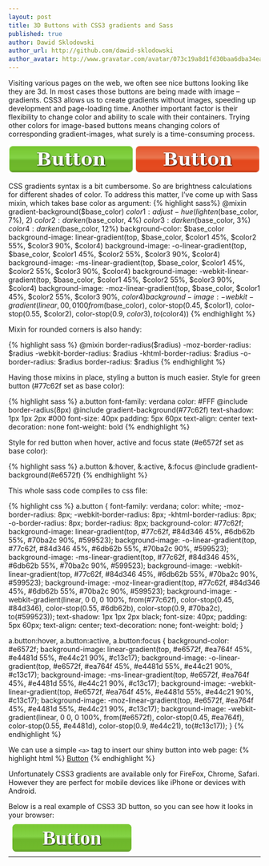 ```yaml
---
layout: post
title: 3D Buttons with CSS3 gradients and Sass
published: true
author: Dawid Sklodowski
author_url: http://github.com/dawid-sklodowski
author_avatar: http://www.gravatar.com/avatar/073c19a8d1fd30baa6dba34eaa55fe90.png
---
```

Visiting various pages on the web, we often see nice buttons looking like they are 3d.
In most cases those buttons are being made with image – gradients.
CSS3 allows us to create gradients without images, speeding up development and page-loading time.
Another important factor is their flexibility to change color and ability to scale with their containers.
Trying other colors for image-based buttons means changing colors of corresponding gradient-images,
what surely is a time-consuming process. 

![buttons](/images/2013-05-01/buttons.png)

<!--more-->

CSS gradients syntax is a bit cumbersome. So are brightness calculations for different shades of color.
To address this matter, I’ve come up with Sass mixin, which takes base color as argument:
{% highlight sass%}
  @mixin gradient-background($base_color)
    $color1: adjust-hue(lighten($base_color, 7%), 2)
    $color2: darken($base_color, 4%)
    $color3: darken($base_color, 3%)
    $color4: darken($base_color, 12%)
    background-color: $base_color
    background-image: linear-gradient(top,
                                      $base_color,
                                      $color1 45%,
                                      $color2 55%,
                                      $color3 90%,
                                      $color4)
    background-image: -o-linear-gradient(top,
                                         $base_color,
                                         $color1 45%,
                                         $color2 55%,
                                         $color3 90%,
                                         $color4)
    background-image: -ms-linear-gradient(top,
                                          $base_color,
                                          $color1 45%,
                                          $color2 55%,
                                          $color3 90%,
                                          $color4)
    background-image: -webkit-linear-gradient(top,
                                              $base_color,
                                              $color1 45%,
                                              $color2 55%,
                                              $color3 90%,
                                              $color4)
    background-image: -moz-linear-gradient(top,
                                           $base_color,
                                           $color1 45%,
                                           $color2 55%,
                                           $color3 90%,
                                           $color4)
    background-image: -webkit-gradient(linear, 0 0, 0 100%,
                                       from($base_color),
                                       color-stop(0.45, $color1),
                                       color-stop(0.55, $color2),
                                       color-stop(0.9, $color3),
                                       to($color4))
{% endhighlight %}

Mixin for rounded corners is also handy:

{% highlight sass %}
  @mixin border-radius($radius)
    -moz-border-radius: $radius
    -webkit-border-radius: $radius
    -khtml-border-radius: $radius
    -o-border-radius: $radius
    border-radius: $radius
{% endhighlight %}

Having those mixins in place, styling a button is much easier. Style for green button (#77c62f set as base color):

{% highlight sass %}
  a.button
    font-family: verdana
    color: #FFF
    @include border-radius(8px)
    @include gradient-background(#77c62f)
    text-shadow: 1px 1px 2px #000
    font-size: 40px
    padding: 5px 60px
    text-align: center
    text-decoration: none
    font-weight: bold
{% endhighlight %}

Style for red button when hover, active and focus state (#e6572f set as base color):

{% highlight sass %}
  a.button
    &:hover, &:active, &:focus
      @include gradient-background(#e6572f)
{% endhighlight %}

This whole sass code compiles to css file:

{% highlight css %}
a.button {
  font-family: verdana;
  color: white;
  -moz-border-radius: 8px;
  -webkit-border-radius: 8px;
  -khtml-border-radius: 8px;
  -o-border-radius: 8px;
  border-radius: 8px;
  background-color: #77c62f;
  background-image: linear-gradient(top, #77c62f, #84d346 45%, #6db62b 55%, #70ba2c 90%, #599523);
  background-image: -o-linear-gradient(top, #77c62f, #84d346 45%, #6db62b 55%, #70ba2c 90%, #599523);
  background-image: -ms-linear-gradient(top, #77c62f, #84d346 45%, #6db62b 55%, #70ba2c 90%, #599523);
  background-image: -webkit-linear-gradient(top, #77c62f, #84d346 45%, #6db62b 55%, #70ba2c 90%, #599523);
  background-image: -moz-linear-gradient(top, #77c62f, #84d346 45%, #6db62b 55%, #70ba2c 90%, #599523);
  background-image: -webkit-gradient(linear, 0 0, 0 100%, from(#77c62f), color-stop(0.45, #84d346), color-stop(0.55, #6db62b), color-stop(0.9, #70ba2c), to(#599523));
  text-shadow: 1px 1px 2px black;
  font-size: 40px;
  padding: 5px 60px;
  text-align: center;
  text-decoration: none;
  font-weight: bold; }

a.button:hover, a.button:active, a.button:focus {
  background-color: #e6572f;
  background-image: linear-gradient(top, #e6572f, #ea764f 45%, #e4481d 55%, #e44c21 90%, #c13c17);
  background-image: -o-linear-gradient(top, #e6572f, #ea764f 45%, #e4481d 55%, #e44c21 90%, #c13c17);
  background-image: -ms-linear-gradient(top, #e6572f, #ea764f 45%, #e4481d 55%, #e44c21 90%, #c13c17);
  background-image: -webkit-linear-gradient(top, #e6572f, #ea764f 45%, #e4481d 55%, #e44c21 90%, #c13c17);
  background-image: -moz-linear-gradient(top, #e6572f, #ea764f 45%, #e4481d 55%, #e44c21 90%, #c13c17);
  background-image: -webkit-gradient(linear, 0 0, 0 100%, from(#e6572f), color-stop(0.45, #ea764f), color-stop(0.55, #e4481d), color-stop(0.9, #e44c21), to(#c13c17)); }
{% endhighlight %}

We can use a simple ```<a>``` tag to insert our shiny button into web page:
{% highlight html %}
  <a class="button" href="http://www.google.pl">Button</a>
{% endhighlight %}

Unfortunately CSS3 gradients are available only for FireFox, Chrome, Safari. However they are perfect for mobile devices like iPhone or devices with Android.

<style>
.css-3d-button {
  font-family: verdana;
  color: white !important;
  -moz-border-radius: 8px;
  -webkit-border-radius: 8px;
  -khtml-border-radius: 8px;
  -o-border-radius: 8px;
  border-radius: 8px;
  background-color: #77c62f;
  background-image: linear-gradient(top, #77c62f, #84d346 45%, #6db62b 55%, #70ba2c 90%, #599523);
  background-image: -o-linear-gradient(top, #77c62f, #84d346 45%, #6db62b 55%, #70ba2c 90%, #599523);
  background-image: -ms-linear-gradient(top, #77c62f, #84d346 45%, #6db62b 55%, #70ba2c 90%, #599523);
  background-image: -webkit-linear-gradient(top, #77c62f, #84d346 45%, #6db62b 55%, #70ba2c 90%, #599523);
  background-image: -moz-linear-gradient(top, #77c62f, #84d346 45%, #6db62b 55%, #70ba2c 90%, #599523);
  background-image: -webkit-gradient(linear, 0 0, 0 100%, from(#77c62f), color-stop(0.45, #84d346), color-stop(0.55, #6db62b), color-stop(0.9, #70ba2c), to(#599523));
  text-shadow: 1px 1px 2px black;
  font-size: 40px;
  padding: 5px 60px;
  text-align: center;
  text-decoration: none;
  font-weight: bold; }
.css-3d-button:hover, .css-3d-button:active, .css-3d-button:focus {
  background-color: #e6572f;
  background-image: linear-gradient(top, #e6572f, #ea764f 45%, #e4481d 55%, #e44c21 90%, #c13c17);
  background-image: -o-linear-gradient(top, #e6572f, #ea764f 45%, #e4481d 55%, #e44c21 90%, #c13c17);
  background-image: -ms-linear-gradient(top, #e6572f, #ea764f 45%, #e4481d 55%, #e44c21 90%, #c13c17);
  background-image: -webkit-linear-gradient(top, #e6572f, #ea764f 45%, #e4481d 55%, #e44c21 90%, #c13c17);
  background-image: -moz-linear-gradient(top, #e6572f, #ea764f 45%, #e4481d 55%, #e44c21 90%, #c13c17);
  background-image: -webkit-gradient(linear, 0 0, 0 100%, from(#e6572f), color-stop(0.45, #ea764f), color-stop(0.55, #e4481d), color-stop(0.9, #e44c21), to(#c13c17)); }
.syntaxhighlighter .toolbar{display: none !important;}
</style>

Below is a real example of CSS3 3D button, so you can see how it looks in your browser:

&nbsp; <a class="css-3d-button" href="http://onceuponaline.info">Button</a>

----
